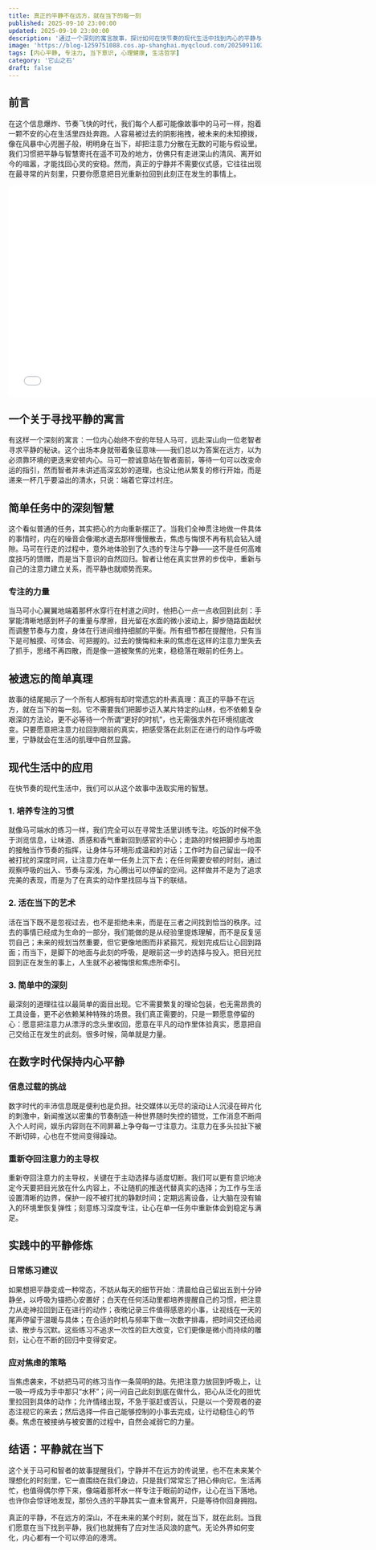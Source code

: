 ```yaml
---
title: 真正的平静不在远方，就在当下的每一刻
published: 2025-09-10 23:00:00
updated: 2025-09-10 23:00:00
description: '通过一个深刻的寓言故事，探讨如何在快节奏的现代生活中找到内心的平静与专注'
image: 'https://blog-1259751088.cos.ap-shanghai.myqcloud.com/20250911021639881.webp?imageSlim'
tags: [内心平静, 专注力, 当下意识, 心理健康, 生活哲学]
category: '它山之石'
draft: false
---
```


## 前言

在这个信息爆炸、节奏飞快的时代，我们每个人都可能像故事中的马可一样，抱着一颗不安的心在生活里四处奔跑。人容易被过去的阴影拖拽，被未来的未知撩拨，像在风暴中心兜圈子般，明明身在当下，却把注意力分散在无数的可能与假设里。我们习惯把平静与智慧寄托在遥不可及的地方，仿佛只有走进深山的清风、离开如今的喧嚣，才能找回心灵的安稳。然而，真正的宁静并不需要仪式感，它往往出现在最寻常的片刻里，只要你愿意把目光重新拉回到此刻正在发生的事情上。

<iframe width="750" height="420" src="//player.bilibili.com/player.html?isOutside=true&aid=115169112104907&bvid=BV1TLaZzuE1P&cid=32252166747&p=1&autoplay=0" scrolling="no" border="0" frameborder="no" framespacing="0" allowfullscreen="true"></iframe>

## 一个关于寻找平静的寓言

有这样一个深刻的寓言：一位内心始终不安的年轻人马可，远赴深山向一位老智者寻求平静的秘诀。这个出场本身就带着象征意味——我们总以为答案在远方，以为必须靠环境的更迭来安顿内心。马可一腔诚意站在智者面前，等待一句可以改变命运的指引，然而智者并未讲述高深玄妙的道理，也没让他从繁复的修行开始，而是递来一杯几乎要溢出的清水，只说：端着它穿过村庄。

## 简单任务中的深刻智慧

这个看似普通的任务，其实把心的方向重新摆正了。当我们全神贯注地做一件具体的事情时，内在的噪音会像潮水退去那样慢慢散去，焦虑与悔恨不再有机会钻入缝隙。马可在行走的过程中，意外地体验到了久违的专注与宁静——这不是任何高难度技巧的馈赠，而是当下意识的自然回归。智者让他在真实世界的步伐中，重新与自己的注意力建立关系，而平静也就顺势而来。

### 专注的力量

当马可小心翼翼地端着那杯水穿行在村道之间时，他把心一点一点收回到此刻：手掌能清晰地感到杯子的重量与摩擦，目光留在水面的微小波动上，脚步随路面起伏而调整节奏与力度，身体在行进间维持细腻的平衡。所有细节都在提醒他，只有当下是可触摸、可体会、可把握的。过去的懊悔和未来的焦虑在这样的注意力里失去了抓手，思绪不再四散，而是像一道被聚焦的光束，稳稳落在眼前的任务上。

## 被遗忘的简单真理

故事的结尾揭示了一个所有人都拥有却时常遗忘的朴素真理：真正的平静不在远方，就在当下的每一刻。它不需要我们把脚步迈入某片特定的山林，也不依赖复杂艰深的方法论，更不必等待一个所谓“更好的时机”，也无需强求外在环境彻底改变。只要愿意把注意力拉回到眼前的真实，把感受落在此刻正在进行的动作与呼吸里，宁静就会在生活的肌理中自然显露。

## 现代生活中的应用

在快节奏的现代生活中，我们可以从这个故事中汲取实用的智慧。

### 1. 培养专注的习惯

就像马可端水的练习一样，我们完全可以在寻常生活里训练专注。吃饭的时候不急于浏览信息，让味道、质感和香气重新回到感官的中心；走路的时候把脚步与地面的接触当作节奏的指挥，让身体与环境形成温和的对话；工作时为自己留出一段不被打扰的深度时间，让注意力在单一任务上沉下去；在任何需要安顿的时刻，通过观察呼吸的出入、节奏与深浅，为心腾出可以停留的空间。这样做并不是为了追求完美的表现，而是为了在真实的动作里找回与当下的联结。

### 2. 活在当下的艺术

活在当下既不是忽视过去，也不是拒绝未来，而是在三者之间找到恰当的秩序。过去的事情已经成为生命的一部分，我们能做的是从经验里提炼理解，而不是反复惩罚自己；未来的规划当然重要，但它更像地图而非紧箍咒，规划完成后让心回到路面；而当下，是脚下的地面与此刻的呼吸，是眼前这一步的选择与投入。把目光拉回到正在发生的事上，人生就不必被悔恨和焦虑所牵引。

### 3. 简单中的深刻

最深刻的道理往往以最简单的面目出现。它不需要繁复的理论包装，也无需昂贵的工具设备，更不必依赖某种特殊的场景。我们真正需要的，只是一颗愿意停留的心：愿意把注意力从漂浮的念头里收回，愿意在平凡的动作里体验真实，愿意把自己交给正在发生的此刻。很多时候，简单就是力量。

## 在数字时代保持内心平静

### 信息过载的挑战

数字时代的丰沛信息既是便利也是负担。社交媒体以无尽的滚动让人沉浸在碎片化的刺激中，新闻推送以密集的节奏制造一种世界随时失控的错觉，工作消息不断闯入个人时间，娱乐内容则在不同屏幕上争夺每一寸注意力。注意力在多头拉扯下被不断切碎，心也在不觉间变得躁动。

### 重新夺回注意力的主导权

重新夺回注意力的主导权，关键在于主动选择与适度切断。我们可以更有意识地决定今天要把目光放在什么内容上，不让随机的推送代替真实的选择；为工作与生活设置清晰的边界，保护一段不被打扰的静默时间；定期远离设备，让大脑在没有输入的环境里恢复弹性；刻意练习深度专注，让心在单一任务中重新体会到稳定与满足。

## 实践中的平静修炼

### 日常练习建议

如果想把平静变成一种常态，不妨从每天的细节开始：清晨给自己留出五到十分钟静坐，以呼吸为锚把心安置好；白天在任何活动里都培养提醒自己的习惯，把注意力从走神拉回到正在进行的动作；夜晚记录三件值得感恩的小事，让视线在一天的尾声停留于温暖与具体；在合适的时机与频率下做一次数字排毒，把时间交还给阅读、散步与沉默。这些练习不追求一次性的巨大改变，它们更像是微小而持续的雕刻，让心在不断的回归中变得安定。

### 应对焦虑的策略

当焦虑袭来，不妨把马可的练习当作一条简明的路。先把注意力放回到呼吸上，让一吸一呼成为手中那只“水杯”；问一问自己此刻到底在做什么，把心从泛化的担忧里拉回到具体的动作；允许情绪出现，不急于驱赶或否认，只是以一个旁观者的姿态注视它的来去；然后选择一件自己能够控制的小事去完成，让行动稳住心的节奏。焦虑在被接纳与被安置的过程中，自然会减弱它的力量。

## 结语：平静就在当下

这个关于马可和智者的故事提醒我们，宁静并不在远方的传说里，也不在未来某个理想化的时刻里，它一直围绕在我们身边，只是我们常常忘了把心伸向它。生活再忙，也值得偶尔停下来，像端着那杯水一样专注于眼前的动作，让心在当下落地。也许你会惊讶地发现，那份久违的平静其实一直未曾离开，只是等待你回身拥抱。

真正的平静，不在远方的深山，不在未来的某个时刻，就在当下，就在此刻。当我们愿意在当下找到平静，我们也就拥有了应对生活风浪的底气。无论外界如何变化，内心都有一个可以停泊的港湾。